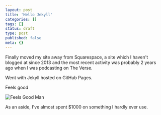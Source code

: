 ```yaml
---
layout: post
title: 'Hello Jekyll'
categories: []
tags: []
status: draft
type: post
published: false
meta: {}
---
```

Finally moved my site away from Squarespace, a site which I haven't blogged at since 2013 and the most recent activity was probably 2 years ago when I was podcasting on The Verse.

Went with Jekyll hosted on GitHub Pages.

Feels good

![Feels Good Man](http://i2.kym-cdn.com/entries/icons/original/000/000/142/feelsgood.jpg)

As an aside, I've almost spent $1000 on something I hardly ever use.